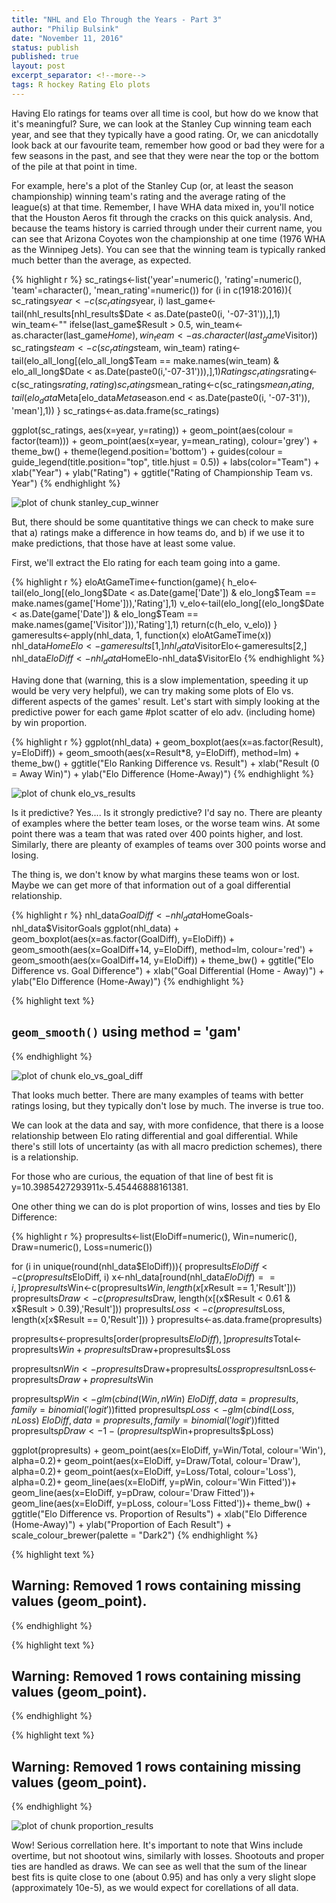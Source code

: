 ```yaml
---
title: "NHL and Elo Through the Years - Part 3"
author: "Philip Bulsink"
date: "November 11, 2016"
status: publish
published: true
layout: post
excerpt_separator: <!--more-->
tags: R hockey Rating Elo plots 
---
```

 

 
Having Elo ratings for teams over all time is cool, but how do we know that it's meaningful? Sure, we can look at the Stanley Cup winning team each year, and see that they typically have a good rating. Or, we can anicdotally look back at our favourite team, remember how good or bad they were for a few seasons in the past, and see that they were near the top or the bottom of the pile at that point in time.
 
<!--more-->
 
For example, here's a plot of the Stanley Cup (or, at least the season championship) winning team's rating and the average rating of the league(s) at that time. Remember, I have WHA data mixed in, you'll notice that the Houston Aeros fit through the cracks on this quick analysis. And, because the teams history is carried through under their current name, you can see that Arizona Coyotes won the championship at one time (1976 WHA as the Winnipeg Jets). You can see that the winning team is typically ranked much better than the average, as expected.

{% highlight r %}
sc_ratings<-list('year'=numeric(), 'rating'=numeric(), 'team'=character(), 'mean_rating'=numeric())
for (i in c(1918:2016)){
    sc_ratings$year<-c(sc_ratings$year, i)
    last_game<-tail(nhl_results[nhl_results$Date < as.Date(paste0(i, '-07-31')),],1)
    win_team<-""
    ifelse(last_game$Result > 0.5, win_team<-as.character(last_game$Home), win_team<-as.character(last_game$Visitor))
    sc_ratings$team <-c(sc_ratings$team, win_team)
    rating<-tail(elo_all_long[(elo_all_long$Team == make.names(win_team) & elo_all_long$Date < as.Date(paste0(i,'-07-31'))),],1)$Rating
    sc_ratings$rating<-c(sc_ratings$rating, rating)
    sc_ratings$mean_rating<-c(sc_ratings$mean_rating, tail(elo_data$Meta[elo_data$Meta$season.end < as.Date(paste0(i, '-07-31')), 'mean'],1))
}
sc_ratings<-as.data.frame(sc_ratings)
 
ggplot(sc_ratings, aes(x=year, y=rating)) + 
     geom_point(aes(colour = factor(team))) + 
     geom_point(aes(x=year, y=mean_rating), colour='grey') + 
     theme_bw() + theme(legend.position='bottom') + 
     guides(colour = guide_legend(title.position="top", title.hjust = 0.5)) + 
     labs(color="Team") + 
     xlab("Year") + 
     ylab("Rating") + 
     ggtitle("Rating of Championship Team vs. Year")
{% endhighlight %}

![plot of chunk stanley_cup_winner](/images/stanley_cup_winner-1.png)
 
But, there should be some quantitative things we can check to make sure that a) ratings make a difference in how teams do, and b) if we use it to make predictions, that those have at least some value. 
 
First, we'll extract the Elo rating for each team going into a game.
 

{% highlight r %}
eloAtGameTime<-function(game){
    h_elo<-tail(elo_long[(elo_long$Date < as.Date(game['Date']) & elo_long$Team == make.names(game['Home'])),'Rating'],1)
    v_elo<-tail(elo_long[(elo_long$Date < as.Date(game['Date']) & elo_long$Team == make.names(game['Visitor'])),'Rating'],1)
    return(c(h_elo, v_elo))
}
gameresults<-apply(nhl_data, 1, function(x) eloAtGameTime(x))
nhl_data$HomeElo<-gameresults[1,]
nhl_data$VisitorElo<-gameresults[2,]
nhl_data$EloDiff<-nhl_data$HomeElo-nhl_data$VisitorElo
{% endhighlight %}
 
Having done that (warning, this is a slow implementation, speeding it up would be very very helpful), we can try making some plots of Elo vs. different aspects of the games' result. Let's start with simply looking at the predictive power for each game
#plot scatter of elo adv. (including home) by win proportion.
 

{% highlight r %}
ggplot(nhl_data) + 
    geom_boxplot(aes(x=as.factor(Result), y=EloDiff)) + 
    geom_smooth(aes(x=Result*8, y=EloDiff), method=lm) +
    theme_bw() +
    ggtitle("Elo Ranking Difference vs. Result") +
    xlab("Result (0 = Away Win)") +
    ylab("Elo Difference (Home-Away)")
{% endhighlight %}

![plot of chunk elo_vs_results](/images/elo_vs_results-1.png)
 
Is it predictive? Yes.... Is it strongly predictive? I'd say no. There are pleanty of examples where the better team loses, or the worse team wins. At some point there was a team that was rated over 400 points higher, and lost. Similarly, there are pleanty of examples of teams over 300 points worse and losing. 
 
The thing is, we don't know by what margins these teams won or lost. Maybe we can get more of that information out of a goal differential relationship. 
 

{% highlight r %}
nhl_data$GoalDiff<-nhl_data$HomeGoals-nhl_data$VisitorGoals
ggplot(nhl_data) + 
    geom_boxplot(aes(x=as.factor(GoalDiff), y=EloDiff)) + 
    geom_smooth(aes(x=GoalDiff+14, y=EloDiff), method=lm, colour='red') +
    geom_smooth(aes(x=GoalDiff+14, y=EloDiff)) + 
    theme_bw() +
    ggtitle("Elo Difference vs. Goal Difference") +
    xlab("Goal Differential (Home - Away)") +
    ylab("Elo Difference (Home-Away)")
{% endhighlight %}



{% highlight text %}
## `geom_smooth()` using method = 'gam'
{% endhighlight %}

![plot of chunk elo_vs_goal_diff](/images/elo_vs_goal_diff-1.png)
 
That looks much better. There are many examples of teams with better ratings losing, but they typically don't lose by much. The inverse is true too. 
 
We can look at the data and say, with more confidence, that there is a loose relationship between Elo rating differential and goal differential. While there's still lots of uncertainty (as with all macro prediction schemes), there is a relationship.
 

 
For those who are curious, the equation of that line of best fit is y=10.3985427293911x-5.45446888161381. 
 
One other thing we can do is plot proportion of wins, losses and ties by Elo Difference:
 

{% highlight r %}
propresults<-list(EloDiff=numeric(), Win=numeric(), Draw=numeric(), Loss=numeric())
 
for (i in unique(round(nhl_data$EloDiff))){
    propresults$EloDiff<-c(propresults$EloDiff, i)
    x<-nhl_data[round(nhl_data$EloDiff) == i,]
    propresults$Win<-c(propresults$Win, length(x[x$Result == 1,'Result']))
    propresults$Draw<-c(propresults$Draw, length(x[(x$Result < 0.61 & x$Result > 0.39),'Result']))
    propresults$Loss<-c(propresults$Loss, length(x[x$Result == 0,'Result']))
}
propresults<-as.data.frame(propresults)
 
propresults<-propresults[order(propresults$EloDiff), ]
propresults$Total<-propresults$Win+propresults$Draw+propresults$Loss
 
propresults$nWin<-propresults$Draw+propresults$Loss
propresults$nLoss<-propresults$Draw+propresults$Win
 
propresults$pWin<-glm(cbind(Win, nWin)~EloDiff, data = propresults, family = binomial('logit'))$fitted
propresults$pLoss<-glm(cbind(Loss, nLoss)~EloDiff, data = propresults, family = binomial('logit'))$fitted
propresults$pDraw<-1-(propresults$pWin+propresults$pLoss)
 
ggplot(propresults) +
    geom_point(aes(x=EloDiff, y=Win/Total, colour='Win'), alpha=0.2)+
    geom_point(aes(x=EloDiff, y=Draw/Total, colour='Draw'), alpha=0.2)+
    geom_point(aes(x=EloDiff, y=Loss/Total, colour='Loss'), alpha=0.2)+
    geom_line(aes(x=EloDiff, y=pWin, colour='Win Fitted'))+
    geom_line(aes(x=EloDiff, y=pDraw, colour='Draw Fitted'))+
    geom_line(aes(x=EloDiff, y=pLoss, colour='Loss Fitted'))+
    theme_bw() +
    ggtitle("Elo Difference vs. Proportion of Results") +
    xlab("Elo Difference (Home-Away)") +
    ylab("Proportion of Each Result") +
    scale_colour_brewer(palette = "Dark2")
{% endhighlight %}



{% highlight text %}
## Warning: Removed 1 rows containing missing values (geom_point).
{% endhighlight %}



{% highlight text %}
## Warning: Removed 1 rows containing missing values (geom_point).
{% endhighlight %}



{% highlight text %}
## Warning: Removed 1 rows containing missing values (geom_point).
{% endhighlight %}

![plot of chunk proportion_results](/images/proportion_results-1.png)
 
Wow! Serious correllation here. It's important to note that Wins include overtime, but not shootout wins, similarly with losses. Shootouts and proper ties are handled as draws. We can see as well that the sum of the linear best fits is quite close to one (about 0.95) and has only a very slight slope (approximately 10e-5), as we would expect for corellations of all data. 
 
